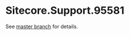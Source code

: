 # Sitecore.Support.95581

See [master branch](https://github.com/sitecoresupport/Sitecore.Support.95581) for details.